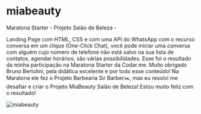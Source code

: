 # miabeauty
Maratona Starter - Projeto Salão de Beleza - 

Landing Page com HTML, CSS e com uma API do WhatsApp com o recurso conversa em um clique (One-Click Chat), 
você pode iniciar uma conversa com alguém cujo número de telefone não está salvo na sua lista de contatos,
agendar horários, são várias possibilidades. Esse foi o resultado da minha participação na Maratona Starter da Codar.me. 
Muito obrigado Bruno Bertolini, pela didática excelente e por todo esse conteúdo!
Na Maratona ele fez o Projeto Barbearia Sir Barber✂️, mas eu resolvi me desafiar e criar o Projeto MiaBeauty Salão de Beleza!
Estou muito feliz com o resultado!

![miabeauty](https://user-images.githubusercontent.com/93100302/184516794-66a85beb-6d35-4973-bde6-8ad19fcb4a4e.png)
